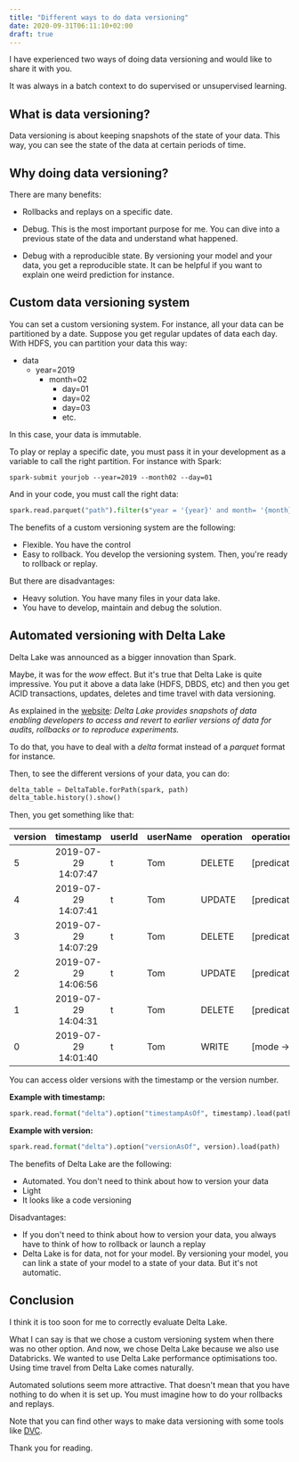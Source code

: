 ```yaml
---
title: "Different ways to do data versioning"
date: 2020-09-31T06:11:10+02:00
draft: true
---
```


I have experienced two ways of doing data versioning and would like to share it with you.

It was always in a batch context to do supervised or unsupervised learning.

## What is data versioning? 

Data versioning is about keeping snapshots of the state of your data.
This way, you can see the state of the data at certain periods of time.

## Why doing data versioning?

There are many benefits:
 
- Rollbacks and replays on a specific date.

- Debug. This is the most important purpose for me. You can dive into a previous state of the data and understand what happened.

- Debug with a reproducible state. By versioning your model and your data, you get a reproducible state. It can be helpful if you want to explain one weird prediction for instance.

## Custom data versioning system

You can set a custom versioning system. For instance, all your data can be partitioned by a date. Suppose you get regular updates of data each day. With HDFS, you can partition your data this way:

- data
    - year=2019
        - month=02
            - day=01
            - day=02
            - day=03
            - etc.
            
In this case, your data is immutable.
 
To play or replay a specific date, you must pass it in your development as a variable to call the right partition. For instance with Spark:

```
spark-submit yourjob --year=2019 --month02 --day=01
```
And in your code, you must call the right data:

```python
spark.read.parquet("path").filter(s"year = '{year}' and month= '{month}' and day = '{day}'")
```

The benefits of a custom versioning system are the following:

- Flexible. You have the control
- Easy to rollback. You develop the versioning system. Then, you're ready to rollback or replay.

But there are disadvantages:

- Heavy solution. You have many files in your data lake.
- You have to develop, maintain and debug the solution. 

## Automated versioning with Delta Lake

Delta Lake was announced as a bigger innovation than Spark.

Maybe, it was for the *wow* effect. But it's true that Delta Lake is quite impressive. You put it above a data lake (HDFS, DBDS, etc) and then you get ACID transactions, updates, deletes and time travel with data versioning.

As explained in the [website](https://delta.io/):
*Delta Lake provides snapshots of data enabling developers to access and revert to earlier versions of data for audits, rollbacks or to reproduce experiments.*

To do that, you have to deal with a *delta* format instead of a *parquet* format for instance.

Then, to see the different versions of your data, you can do:

```python
delta_table = DeltaTable.forPath(spark, path)
delta_table.history().show()
```

Then, you get something like that:

|version|          timestamp|userId|userName|operation| operationParameters| job|notebook|clusterId|readVersion|   isolationLevel|isBlindAppend|    operationMetrics|
|----------|:-------------:|------| -- | -- | -- | -- | -- | -- | -- | -- | -- | -- |
|      5|2019-07-29 14:07:47|   t|     Tom|   DELETE|[predicate -> ["(...|null|     ###|      ###|          4|WriteSerializable|        false|[numTotalRows -> ...|
|      4|2019-07-29 14:07:41|   t|     Tom|   UPDATE|[predicate -> (id...|null|     ###|      ###|          3|WriteSerializable|        false|[numTotalRows -> ...|
|      3|2019-07-29 14:07:29|   t|     Tom|   DELETE|[predicate -> ["(...|null|     ###|      ###|          2|WriteSerializable|        false|[numTotalRows -> ...|
|      2|2019-07-29 14:06:56|   t|     Tom|   UPDATE|[predicate -> (id...|null|     ###|      ###|          1|WriteSerializable|        false|[numTotalRows -> ...|
|      1|2019-07-29 14:04:31|   t|     Tom|   DELETE|[predicate -> ["(...|null|     ###|      ###|          0|WriteSerializable|        false|[numTotalRows -> ...|
|      0|2019-07-29 14:01:40|   t|     Tom|    WRITE|[mode -> ErrorIfE...|null|     ###|      ###|       null|WriteSerializable|         true|[numFiles -> 2, n...|

You can access older versions with the timestamp or the version number.

**Example with timestamp:**

```python
spark.read.format("delta").option("timestampAsOf", timestamp).load(path)
```

**Example with version:**

```python
spark.read.format("delta").option("versionAsOf", version).load(path)
```

The benefits of Delta Lake are the following:

- Automated. You don't need to think about how to version your data
- Light
- It looks like a code versioning

Disadvantages:

- If you don't need to think about how to version your data, you always have to think of how to rollback or launch a replay
- Delta Lake is for data, not for your model. By versioning your model, you can link a state of your model to a state of your data. But it's not automatic.

## Conclusion

I think it is too soon for me to correctly evaluate Delta Lake. 

What I can say is that we chose a custom versioning system when there was no other option. And now, we chose Delta Lake because we also use Databricks. We wanted to use Delta Lake performance optimisations too. Using time travel from Delta Lake comes naturally.

Automated solutions seem more attractive. That doesn't mean that you have nothing to do when it is set up. You must imagine how to do your rollbacks and replays.

Note that you can find other ways to make data versioning with some tools like [DVC](https://dvc.org/).

Thank you for reading. 
